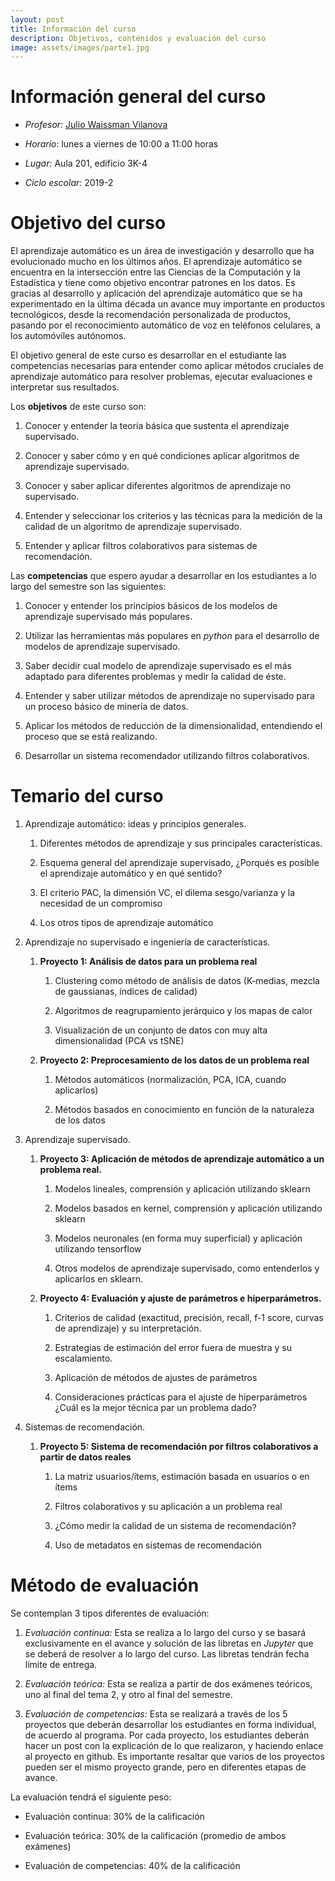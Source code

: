 ```yaml
---
layout: post
title: Información del curso
description: Objetivos, contenidos y evaluación del curso
image: assets/images/parte1.jpg
---
```


# Información general del curso

- *Profesor:* [Julio Waissman
  Vilanova](http://mat.uson.mx/~juliowaissman/)

- *Horario*: lunes a viernes de 10:00 a 11:00 horas

- *Lugar:* Aula 201, edificio 3K-4

- *Ciclo escolar:* 2019-2


# Objetivo del curso


El aprendizaje automático es un área de investigación y desarrollo que ha evolucionado mucho en los últimos años. El aprendizaje automático se encuentra en la intersección entre las Ciencias de la Computación y la Estadística y tiene como objetivo encontrar patrones en los datos. Es gracias al desarrollo y aplicación del aprendizaje automático que se ha experimentado en la última década un avance muy importante en productos tecnológicos, desde la recomendación personalizada de productos, pasando por el reconocimiento automático de voz en teléfonos celulares, a los automóviles autónomos. 

El objetivo general de este curso es desarrollar en el estudiante las competencias necesarias para entender como aplicar métodos cruciales de aprendizaje automático para resolver problemas, ejecutar evaluaciones e interpretar sus resultados.

Los **objetivos** de este curso son:

1.  Conocer y entender la teoría básica que sustenta el aprendizaje supervisado.

1.	Conocer y saber cómo y en qué condiciones aplicar algoritmos de aprendizaje supervisado.

2.	Conocer y saber aplicar diferentes algoritmos de aprendizaje no supervisado.

3.	Entender y seleccionar los criterios y las técnicas para la medición de la calidad de un algoritmo de aprendizaje supervisado.

4.	Entender y aplicar filtros colaborativos para sistemas de recomendación.

Las **competencias** que espero ayudar a desarrollar en los estudiantes a
lo largo del semestre son las siguientes:

1. Conocer y entender los principios básicos de los modelos de aprendizaje supervisado más populares.

2. Utilizar las herramientas más populares en *python* para el desarrollo de modelos de aprendizaje supervisado.

3. Saber decidir cual modelo de aprendizaje supervisado es el más adaptado para diferentes problemas y medir la calidad de éste.

4. Entender y saber utilizar métodos de aprendizaje no supervisado para un proceso básico de minería de datos.

5. Aplicar los métodos de reducción de la dimensionalidad, entendiendo el proceso que se está realizando.

6. Desarrollar un sistema recomendador utilizando filtros colaborativos.

# Temario del curso

1.	Aprendizaje automático: ideas y principios generales.

    1.	Diferentes métodos de aprendizaje y sus principales características.

    2.	Esquema general del aprendizaje supervisado, ¿Porqués es posible el aprendizaje automático y en qué sentido?
  
    3.	El criterio PAC, la dimensión VC, el dilema sesgo/varianza y la necesidad de un compromiso
    
    4.	Los otros tipos de aprendizaje automático

2.	Aprendizaje no supervisado e ingeniería de características. 
  
    1.	**Proyecto 1: Análisis de datos para un problema real**
  
        1.	Clustering como método de análisis de datos (K-medias, mezcla de gaussianas, índices de calidad)
    
        2.	Algoritmos de reagrupamiento jerárquico y los mapas de calor
    
        3.	Visualización de un conjunto de datos con muy alta dimensionalidad (PCA vs tSNE)
  
    2.	**Proyecto 2: Preprocesamiento de los datos de un problema real**
    
        1.	Métodos automáticos (normalización, PCA, ICA, cuando aplicarlos)
    
        2.	Métodos basados en conocimiento en función de la naturaleza de los datos

3.	Aprendizaje supervisado. 
  
    1.	**Proyecto 3: Aplicación de métodos de aprendizaje automático a un problema real.**
    
        1.	Modelos lineales, comprensión y aplicación utilizando sklearn
    
        2.	Modelos basados en kernel, comprensión y aplicación utilizando sklearn
    
        3.	Modelos neuronales (en forma muy superficial) y aplicación utilizando tensorflow
    
        4.	Otros modelos de aprendizaje supervisado, como entenderlos y aplicarlos en sklearn.
      
    2.	**Proyecto 4: Evaluación y ajuste de parámetros e hiperparámetros.**
  
        1.	Criterios de calidad (exactitud, precisión, recall, f-1 score, curvas de aprendizaje) y su interpretación.
    
        2.	Estrategias de estimación del error fuera de muestra y su escalamiento.
    
        3.	Aplicación de métodos de ajustes de parámetros 
    
        4.	Consideraciones prácticas para el ajuste de hiperparámetros ¿Cuál es la mejor técnica par un problema dado?

4.	Sistemas de recomendación.
  
    1.	**Proyecto 5: Sistema de recomendación por filtros colaborativos a partir de datos reales**
    
        1.	La matriz usuarios/ítems, estimación basada en usuarios o en ítems 
    
        2.	Filtros colaborativos y su aplicación a un problema real
    
        3.	¿Cómo medir la calidad de un sistema de recomendación?
    
        4.	Uso de metadatos en sistemas de recomendación

# Método de evaluación

Se contemplan 3 tipos diferentes de evaluación:

1. *Evaluación continua:* Esta se realiza a lo largo del curso y se
   basará exclusivamente en el avance y solución de las libretas en
   *Jupyter* que se deberá de resolver a lo largo del curso. Las libretas tendrán fecha límite de entrega.

2. *Evaluación teórica:* Esta se realiza a partir de dos exámenes
   teóricos, uno al final del tema 2, y otro al final del semestre.

3. *Evaluación de competencias:* Esta se realizará a través de los 5
   proyectos que deberán desarrollar los estudiantes en forma
   individual, de acuerdo al programa. Por cada proyecto, los estudiantes deberán hacer un
   post con la explicación de lo que realizaron, y haciendo enlace al proyecto en github.
   Es importante resaltar que varios de los proyectos pueden ser el mismo proyecto grande, pero
   en diferentes etapas de avance.
   
La evaluación tendrá el siguiente peso:

- Evaluación continua: 30% de la calificación

- Evaluación teórica: 30% de la calificación (promedio de ambos
  exámenes)

- Evaluación de competencias: 40% de la calificación
